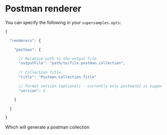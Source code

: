 # Postman renderer

You can specify the following in your `supersamples.opts`:

```js
{

  "renderers": {

    "postman": {

      // Relative path to the output file
      "outputFile": "path/to/file.postman_collection",
      
      // Collection title
      "title": "Postman Collection Title"

      // Format version (optional) - currently only postmanV2 is supported
      "version": 2

    }

  }

}
```

Which will generate a postman collection
